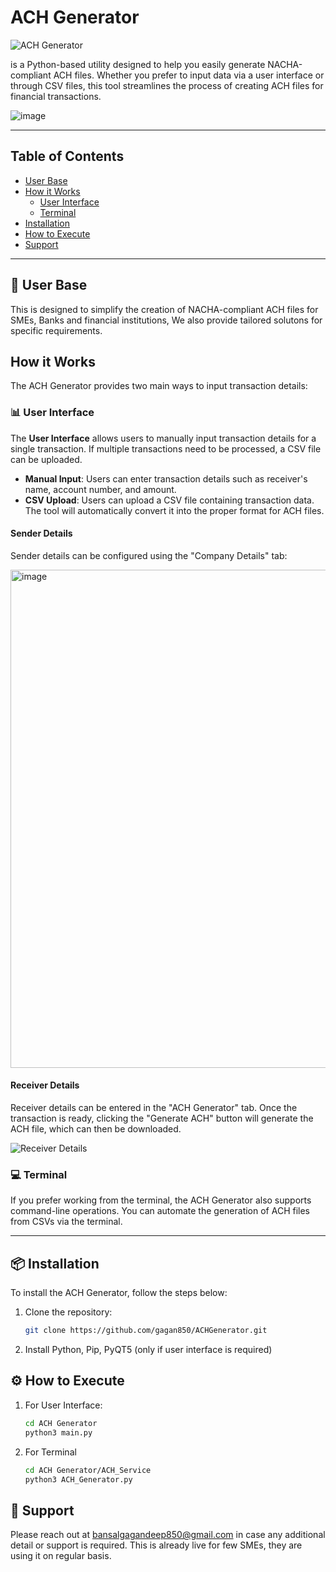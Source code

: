# ACH Generator

![ACH Generator](https://img.shields.io/static/v1?label=ach-generator&message=active&color=green)

is a Python-based utility designed to help you easily generate NACHA-compliant ACH files. Whether you prefer to input data via a user interface or through CSV files, this tool streamlines the process of creating ACH files for financial transactions.

![image](https://github.com/user-attachments/assets/4ac205f8-c9ed-4791-96fe-75087ecc7a0c)

---

## Table of Contents

- [User Base](#user-base)
- [How it Works](#how-it-works)
  - [User Interface](#user-interface)
  - [Terminal](#terminal)
- [Installation](#installation)
- [How to Execute](#how-to-execute)
- [Support](#support)

---

## 👤 User Base

This is designed to simplify the creation of NACHA-compliant ACH files for SMEs, Banks and financial institutions, We also provide tailored solutons for specific requirements. 


## How it Works

The ACH Generator provides two main ways to input transaction details:

### 📊 User Interface

The **User Interface** allows users to manually input transaction details for a single transaction. If multiple transactions need to be processed, a CSV file can be uploaded.

- **Manual Input**: Users can enter transaction details such as receiver's name, account number, and amount.
- **CSV Upload**: Users can upload a CSV file containing transaction data. The tool will automatically convert it into the proper format for ACH files.

#### Sender Details
Sender details can be configured using the "Company Details" tab:

<img width="797" alt="image" src="https://github.com/user-attachments/assets/9e8da29b-f1ae-43ad-bf06-373926f8b0c6" />

#### Receiver Details
Receiver details can be entered in the "ACH Generator" tab. Once the transaction is ready, clicking the "Generate ACH" button will generate the ACH file, which can then be downloaded.

![Receiver Details](https://github.com/user-attachments/assets/161c390d-4021-49b8-9a1f-a4befb9fcb8d)

###  💻 Terminal 

If you prefer working from the terminal, the ACH Generator also supports command-line operations. You can automate the generation of ACH files from CSVs via the terminal.

---

## 📦 Installation

To install the ACH Generator, follow the steps below:

1. Clone the repository:
   ```bash
   git clone https://github.com/gagan850/ACHGenerator.git
   ````
2. Install Python, Pip, PyQT5 (only if user interface is required)
   
   
## ⚙️ How to Execute
1. For User Interface:
   ```bash
   cd ACH Generator
   python3 main.py
   ````
2. For Terminal
   ```bash
   cd ACH Generator/ACH_Service
   python3 ACH_Generator.py
   ````

## 💬 Support
Please reach out at bansalgagandeep850@gmail.com in case any additional detail or support is required. This is already live for few SMEs, they are using it on regular basis.